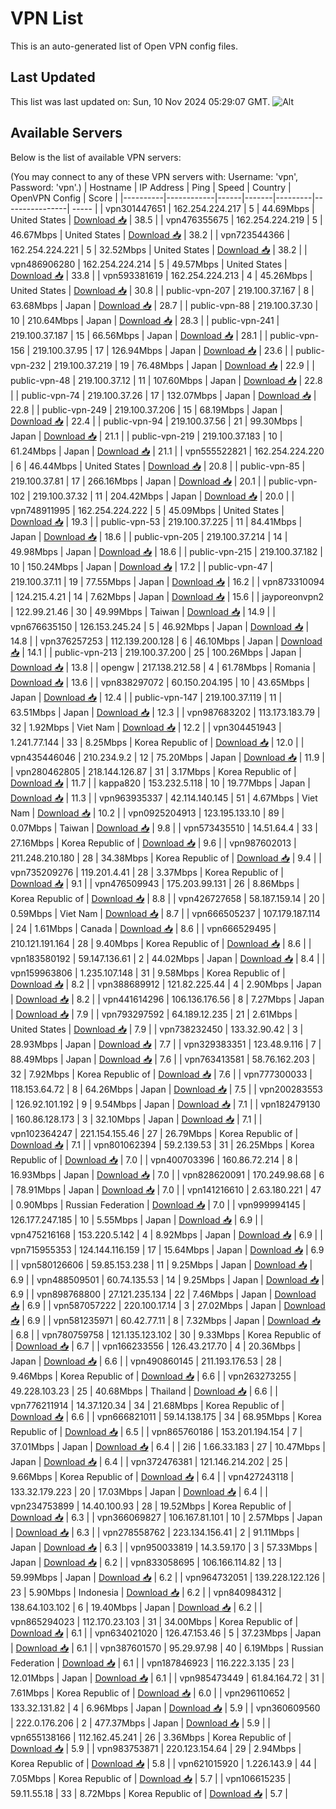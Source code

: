 # VPN List

This is an auto-generated list of Open VPN config files.

## Last Updated

This list was last updated on: Sun, 10 Nov 2024 05:29:07 GMT.
![Alt](https://repobeats.axiom.co/api/embed/186b98318ef1479477931607c1ad7d823f12451f.svg "Repobeats analytics image")

## Available Servers

Below is the list of available VPN servers:

(You may connect to any of these VPN servers with: Username: 'vpn', Password: 'vpn'.)
| Hostname | IP Address | Ping | Speed | Country | OpenVPN Config | Score |
|----------|------------|------|-------|---------|----------------| ----- |
| vpn301447651 | 162.254.224.217 | 5 | 44.69Mbps | United States | [Download 📥](./configs/server_0_US.ovpn) | 38.5 |
| vpn476355675 | 162.254.224.219 | 5 | 46.67Mbps | United States | [Download 📥](./configs/server_1_US.ovpn) | 38.2 |
| vpn723544366 | 162.254.224.221 | 5 | 32.52Mbps | United States | [Download 📥](./configs/server_2_US.ovpn) | 38.2 |
| vpn486906280 | 162.254.224.214 | 5 | 49.57Mbps | United States | [Download 📥](./configs/server_3_US.ovpn) | 33.8 |
| vpn593381619 | 162.254.224.213 | 4 | 45.26Mbps | United States | [Download 📥](./configs/server_4_US.ovpn) | 30.8 |
| public-vpn-207 | 219.100.37.167 | 8 | 63.68Mbps | Japan | [Download 📥](./configs/server_5_JP.ovpn) | 28.7 |
| public-vpn-88 | 219.100.37.30 | 10 | 210.64Mbps | Japan | [Download 📥](./configs/server_6_JP.ovpn) | 28.3 |
| public-vpn-241 | 219.100.37.187 | 15 | 66.56Mbps | Japan | [Download 📥](./configs/server_7_JP.ovpn) | 28.1 |
| public-vpn-156 | 219.100.37.95 | 17 | 126.94Mbps | Japan | [Download 📥](./configs/server_8_JP.ovpn) | 23.6 |
| public-vpn-232 | 219.100.37.219 | 19 | 76.48Mbps | Japan | [Download 📥](./configs/server_9_JP.ovpn) | 22.9 |
| public-vpn-48 | 219.100.37.12 | 11 | 107.60Mbps | Japan | [Download 📥](./configs/server_10_JP.ovpn) | 22.8 |
| public-vpn-74 | 219.100.37.26 | 17 | 132.07Mbps | Japan | [Download 📥](./configs/server_11_JP.ovpn) | 22.8 |
| public-vpn-249 | 219.100.37.206 | 15 | 68.19Mbps | Japan | [Download 📥](./configs/server_12_JP.ovpn) | 22.4 |
| public-vpn-94 | 219.100.37.56 | 21 | 99.30Mbps | Japan | [Download 📥](./configs/server_13_JP.ovpn) | 21.1 |
| public-vpn-219 | 219.100.37.183 | 10 | 61.24Mbps | Japan | [Download 📥](./configs/server_14_JP.ovpn) | 21.1 |
| vpn555522821 | 162.254.224.220 | 6 | 46.44Mbps | United States | [Download 📥](./configs/server_15_US.ovpn) | 20.8 |
| public-vpn-85 | 219.100.37.81 | 17 | 266.16Mbps | Japan | [Download 📥](./configs/server_16_JP.ovpn) | 20.1 |
| public-vpn-102 | 219.100.37.32 | 11 | 204.42Mbps | Japan | [Download 📥](./configs/server_17_JP.ovpn) | 20.0 |
| vpn748911995 | 162.254.224.222 | 5 | 45.09Mbps | United States | [Download 📥](./configs/server_18_US.ovpn) | 19.3 |
| public-vpn-53 | 219.100.37.225 | 11 | 84.41Mbps | Japan | [Download 📥](./configs/server_19_JP.ovpn) | 18.6 |
| public-vpn-205 | 219.100.37.214 | 14 | 49.98Mbps | Japan | [Download 📥](./configs/server_20_JP.ovpn) | 18.6 |
| public-vpn-215 | 219.100.37.182 | 10 | 150.24Mbps | Japan | [Download 📥](./configs/server_21_JP.ovpn) | 17.2 |
| public-vpn-47 | 219.100.37.11 | 19 | 77.55Mbps | Japan | [Download 📥](./configs/server_22_JP.ovpn) | 16.2 |
| vpn873310094 | 124.215.4.21 | 14 | 7.62Mbps | Japan | [Download 📥](./configs/server_23_JP.ovpn) | 15.6 |
| jayporeonvpn2 | 122.99.21.46 | 30 | 49.99Mbps | Taiwan | [Download 📥](./configs/server_24_TW.ovpn) | 14.9 |
| vpn676635150 | 126.153.245.24 | 5 | 46.92Mbps | Japan | [Download 📥](./configs/server_25_JP.ovpn) | 14.8 |
| vpn376257253 | 112.139.200.128 | 6 | 46.10Mbps | Japan | [Download 📥](./configs/server_26_JP.ovpn) | 14.1 |
| public-vpn-213 | 219.100.37.200 | 25 | 100.26Mbps | Japan | [Download 📥](./configs/server_27_JP.ovpn) | 13.8 |
| opengw | 217.138.212.58 | 4 | 61.78Mbps | Romania | [Download 📥](./configs/server_28_RO.ovpn) | 13.6 |
| vpn838297072 | 60.150.204.195 | 10 | 43.65Mbps | Japan | [Download 📥](./configs/server_29_JP.ovpn) | 12.4 |
| public-vpn-147 | 219.100.37.119 | 11 | 63.51Mbps | Japan | [Download 📥](./configs/server_30_JP.ovpn) | 12.3 |
| vpn987683202 | 113.173.183.79 | 32 | 1.92Mbps | Viet Nam | [Download 📥](./configs/server_31_VN.ovpn) | 12.2 |
| vpn304451943 | 1.241.77.144 | 33 | 8.25Mbps | Korea Republic of | [Download 📥](./configs/server_32_KR.ovpn) | 12.0 |
| vpn435446046 | 210.234.9.2 | 12 | 75.20Mbps | Japan | [Download 📥](./configs/server_33_JP.ovpn) | 11.9 |
| vpn280462805 | 218.144.126.87 | 31 | 3.17Mbps | Korea Republic of | [Download 📥](./configs/server_34_KR.ovpn) | 11.7 |
| kappa820 | 153.232.5.118 | 10 | 19.77Mbps | Japan | [Download 📥](./configs/server_35_JP.ovpn) | 11.3 |
| vpn963935337 | 42.114.140.145 | 51 | 4.67Mbps | Viet Nam | [Download 📥](./configs/server_36_VN.ovpn) | 10.2 |
| vpn0925204913 | 123.195.133.10 | 89 | 0.07Mbps | Taiwan | [Download 📥](./configs/server_37_TW.ovpn) | 9.8 |
| vpn573435510 | 14.51.64.4 | 33 | 27.16Mbps | Korea Republic of | [Download 📥](./configs/server_38_KR.ovpn) | 9.6 |
| vpn987602013 | 211.248.210.180 | 28 | 34.38Mbps | Korea Republic of | [Download 📥](./configs/server_39_KR.ovpn) | 9.4 |
| vpn735209276 | 119.201.4.41 | 28 | 3.37Mbps | Korea Republic of | [Download 📥](./configs/server_40_KR.ovpn) | 9.1 |
| vpn476509943 | 175.203.99.131 | 26 | 8.86Mbps | Korea Republic of | [Download 📥](./configs/server_41_KR.ovpn) | 8.8 |
| vpn426727658 | 58.187.159.14 | 20 | 0.59Mbps | Viet Nam | [Download 📥](./configs/server_42_VN.ovpn) | 8.7 |
| vpn666505237 | 107.179.187.114 | 24 | 1.61Mbps | Canada | [Download 📥](./configs/server_43_CA.ovpn) | 8.6 |
| vpn666529495 | 210.121.191.164 | 28 | 9.40Mbps | Korea Republic of | [Download 📥](./configs/server_44_KR.ovpn) | 8.6 |
| vpn183580192 | 59.147.136.61 | 2 | 44.02Mbps | Japan | [Download 📥](./configs/server_45_JP.ovpn) | 8.4 |
| vpn159963806 | 1.235.107.148 | 31 | 9.58Mbps | Korea Republic of | [Download 📥](./configs/server_46_KR.ovpn) | 8.2 |
| vpn388689912 | 121.82.225.44 | 4 | 2.90Mbps | Japan | [Download 📥](./configs/server_47_JP.ovpn) | 8.2 |
| vpn441614296 | 106.136.176.56 | 8 | 7.27Mbps | Japan | [Download 📥](./configs/server_48_JP.ovpn) | 7.9 |
| vpn793297592 | 64.189.12.235 | 21 | 2.61Mbps | United States | [Download 📥](./configs/server_49_US.ovpn) | 7.9 |
| vpn738232450 | 133.32.90.42 | 3 | 28.93Mbps | Japan | [Download 📥](./configs/server_50_JP.ovpn) | 7.7 |
| vpn329383351 | 123.48.9.116 | 7 | 88.49Mbps | Japan | [Download 📥](./configs/server_51_JP.ovpn) | 7.6 |
| vpn763413581 | 58.76.162.203 | 32 | 7.92Mbps | Korea Republic of | [Download 📥](./configs/server_52_KR.ovpn) | 7.6 |
| vpn777300033 | 118.153.64.72 | 8 | 64.26Mbps | Japan | [Download 📥](./configs/server_53_JP.ovpn) | 7.5 |
| vpn200283553 | 126.92.101.192 | 9 | 9.54Mbps | Japan | [Download 📥](./configs/server_54_JP.ovpn) | 7.1 |
| vpn182479130 | 160.86.128.173 | 3 | 32.10Mbps | Japan | [Download 📥](./configs/server_55_JP.ovpn) | 7.1 |
| vpn102364247 | 221.154.155.46 | 27 | 26.79Mbps | Korea Republic of | [Download 📥](./configs/server_56_KR.ovpn) | 7.1 |
| vpn801062394 | 59.2.139.53 | 31 | 26.25Mbps | Korea Republic of | [Download 📥](./configs/server_57_KR.ovpn) | 7.0 |
| vpn400703396 | 160.86.72.214 | 8 | 16.93Mbps | Japan | [Download 📥](./configs/server_58_JP.ovpn) | 7.0 |
| vpn828620091 | 170.249.98.68 | 6 | 78.91Mbps | Japan | [Download 📥](./configs/server_59_JP.ovpn) | 7.0 |
| vpn141216610 | 2.63.180.221 | 47 | 0.90Mbps | Russian Federation | [Download 📥](./configs/server_60_RU.ovpn) | 7.0 |
| vpn999994145 | 126.177.247.185 | 10 | 5.55Mbps | Japan | [Download 📥](./configs/server_61_JP.ovpn) | 6.9 |
| vpn475216168 | 153.220.5.142 | 4 | 8.92Mbps | Japan | [Download 📥](./configs/server_62_JP.ovpn) | 6.9 |
| vpn715955353 | 124.144.116.159 | 17 | 15.64Mbps | Japan | [Download 📥](./configs/server_63_JP.ovpn) | 6.9 |
| vpn580126606 | 59.85.153.238 | 11 | 9.25Mbps | Japan | [Download 📥](./configs/server_64_JP.ovpn) | 6.9 |
| vpn488509501 | 60.74.135.53 | 14 | 9.25Mbps | Japan | [Download 📥](./configs/server_65_JP.ovpn) | 6.9 |
| vpn898768800 | 27.121.235.134 | 22 | 7.46Mbps | Japan | [Download 📥](./configs/server_66_JP.ovpn) | 6.9 |
| vpn587057222 | 220.100.17.14 | 3 | 27.02Mbps | Japan | [Download 📥](./configs/server_67_JP.ovpn) | 6.9 |
| vpn581235971 | 60.42.77.11 | 8 | 7.32Mbps | Japan | [Download 📥](./configs/server_68_JP.ovpn) | 6.8 |
| vpn780759758 | 121.135.123.102 | 30 | 9.33Mbps | Korea Republic of | [Download 📥](./configs/server_69_KR.ovpn) | 6.7 |
| vpn166233556 | 126.43.217.70 | 4 | 20.36Mbps | Japan | [Download 📥](./configs/server_70_JP.ovpn) | 6.6 |
| vpn490860145 | 211.193.176.53 | 28 | 9.46Mbps | Korea Republic of | [Download 📥](./configs/server_71_KR.ovpn) | 6.6 |
| vpn263273255 | 49.228.103.23 | 25 | 40.68Mbps | Thailand | [Download 📥](./configs/server_72_TH.ovpn) | 6.6 |
| vpn776211914 | 14.37.120.34 | 34 | 21.68Mbps | Korea Republic of | [Download 📥](./configs/server_73_KR.ovpn) | 6.6 |
| vpn666821011 | 59.14.138.175 | 34 | 68.95Mbps | Korea Republic of | [Download 📥](./configs/server_74_KR.ovpn) | 6.5 |
| vpn865760186 | 153.201.194.154 | 7 | 37.01Mbps | Japan | [Download 📥](./configs/server_75_JP.ovpn) | 6.4 |
| 2i6 | 1.66.33.183 | 27 | 10.47Mbps | Japan | [Download 📥](./configs/server_76_JP.ovpn) | 6.4 |
| vpn372476381 | 121.146.214.202 | 25 | 9.66Mbps | Korea Republic of | [Download 📥](./configs/server_77_KR.ovpn) | 6.4 |
| vpn427243118 | 133.32.179.223 | 20 | 17.03Mbps | Japan | [Download 📥](./configs/server_78_JP.ovpn) | 6.4 |
| vpn234753899 | 14.40.100.93 | 28 | 19.52Mbps | Korea Republic of | [Download 📥](./configs/server_79_KR.ovpn) | 6.3 |
| vpn366069827 | 106.167.81.101 | 10 | 2.57Mbps | Japan | [Download 📥](./configs/server_80_JP.ovpn) | 6.3 |
| vpn278558762 | 223.134.156.41 | 2 | 91.11Mbps | Japan | [Download 📥](./configs/server_81_JP.ovpn) | 6.3 |
| vpn950033819 | 14.3.59.170 | 3 | 57.33Mbps | Japan | [Download 📥](./configs/server_82_JP.ovpn) | 6.2 |
| vpn833058695 | 106.166.114.82 | 13 | 59.99Mbps | Japan | [Download 📥](./configs/server_83_JP.ovpn) | 6.2 |
| vpn964732051 | 139.228.122.126 | 23 | 5.90Mbps | Indonesia | [Download 📥](./configs/server_84_ID.ovpn) | 6.2 |
| vpn840984312 | 138.64.103.102 | 6 | 19.40Mbps | Japan | [Download 📥](./configs/server_85_JP.ovpn) | 6.2 |
| vpn865294023 | 112.170.23.103 | 31 | 34.00Mbps | Korea Republic of | [Download 📥](./configs/server_86_KR.ovpn) | 6.1 |
| vpn634021020 | 126.47.153.46 | 5 | 37.23Mbps | Japan | [Download 📥](./configs/server_87_JP.ovpn) | 6.1 |
| vpn387601570 | 95.29.97.98 | 40 | 6.19Mbps | Russian Federation | [Download 📥](./configs/server_88_RU.ovpn) | 6.1 |
| vpn187846923 | 116.222.3.135 | 23 | 12.01Mbps | Japan | [Download 📥](./configs/server_89_JP.ovpn) | 6.1 |
| vpn985473449 | 61.84.164.72 | 31 | 7.61Mbps | Korea Republic of | [Download 📥](./configs/server_90_KR.ovpn) | 6.0 |
| vpn296110652 | 133.32.131.82 | 4 | 6.96Mbps | Japan | [Download 📥](./configs/server_91_JP.ovpn) | 5.9 |
| vpn360609560 | 222.0.176.206 | 2 | 477.37Mbps | Japan | [Download 📥](./configs/server_92_JP.ovpn) | 5.9 |
| vpn655138166 | 112.162.45.241 | 26 | 3.36Mbps | Korea Republic of | [Download 📥](./configs/server_93_KR.ovpn) | 5.9 |
| vpn983753871 | 220.123.154.64 | 29 | 2.94Mbps | Korea Republic of | [Download 📥](./configs/server_94_KR.ovpn) | 5.8 |
| vpn621015920 | 1.226.143.9 | 44 | 7.05Mbps | Korea Republic of | [Download 📥](./configs/server_95_KR.ovpn) | 5.7 |
| vpn106615235 | 59.11.55.18 | 33 | 8.72Mbps | Korea Republic of | [Download 📥](./configs/server_96_KR.ovpn) | 5.7 |
